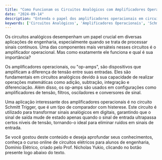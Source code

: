 ```yaml
---
title: "Como Funcionam os Circuitos Analógicos com Amplificadores Operacionais?"
date: "2024-09-14"
description: "Entenda o papel dos amplificadores operacionais em circuitos analógicos e suas aplicações."
keywords: ['Circuitos Analógicos', 'Amplificadores Operacionais', 'Schmitt', 'Conversor', 'Biestável']
---
```


Os circuitos analógicos desempenham um papel crucial em diversas aplicações de engenharia, especialmente quando se trata de processar sinais contínuos. Uma das componentes mais versáteis nesses circuitos é o amplificador operacional. Mas como exatamente ele funciona e qual é sua importância?

Os amplificadores operacionais, ou "op-amps", são dispositivos que amplificam a diferença de tensão entre suas entradas. Eles são fundamentais em circuitos analógicos devido à sua capacidade de realizar operações matemáticas como adição, subtração, integração e diferenciação. Além disso, os op-amps são usados em configurações como amplificadores de tensão, filtros, osciladores e conversores de sinal.

Uma aplicação interessante dos amplificadores operacionais é no circuito Schmitt Trigger, que é um tipo de comparador com histerese. Este circuito é utilizado para transformar sinais analógicos em digitais, garantindo que o sinal de saída mude de estado apenas quando o sinal de entrada ultrapassa certos níveis de tensão, tornando-o ideal para eliminar ruídos em sinais de entrada.

Se você gostou deste conteúdo e deseja aprofundar seus conhecimentos, conheça o curso online de circuitos elétricos para alunos de engenharia, Domínio Elétrico, criado pelo Prof. Nicholas Yukio, clicando no botão presente logo abaixo do texto.